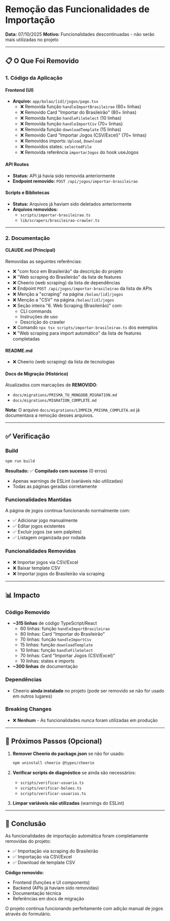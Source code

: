 # Remoção das Funcionalidades de Importação

**Data:** 07/10/2025
**Motivo:** Funcionalidades descontinuadas - não serão mais utilizadas no projeto

---

## 📋 O Que Foi Removido

### 1. **Código da Aplicação**

#### Frontend (UI)
- **Arquivo:** `app/bolao/[id]/jogos/page.tsx`
  - ❌ Removida função `handleImportBrasileirao` (60+ linhas)
  - ❌ Removido Card "Importar do Brasileirão" (80+ linhas)
  - ❌ Removida função `handleFileSelect` (10 linhas)
  - ❌ Removida função `handleImportCsv` (70+ linhas)
  - ❌ Removida função `downloadTemplate` (15 linhas)
  - ❌ Removido Card "Importar Jogos (CSV/Excel)" (70+ linhas)
  - ❌ Removidos imports: `Upload`, `Download`
  - ❌ Removidos states: `selectedFile`
  - ❌ Removida referência `importarJogos` do hook useJogos

#### API Routes
- **Status:** API já havia sido removida anteriormente
- **Endpoint removido:** `POST /api/jogos/importar-brasileirao`

#### Scripts e Bibliotecas
- **Status:** Arquivos já haviam sido deletados anteriormente
- **Arquivos removidos:**
  - `scripts/importar-brasileirao.ts`
  - `lib/scrapers/brasileirao-crawler.ts`

---

### 2. **Documentação**

#### CLAUDE.md (Principal)
Removidas as seguintes referências:
- ❌ "com foco em Brasileirão" da descrição do projeto
- ❌ "Web scraping do Brasileirão" da lista de features
- ❌ Cheerio (web scraping) da lista de dependências
- ❌ Endpoint `POST /api/jogos/importar-brasileirao` da lista de APIs
- ❌ Menção a "scraping" na página `/bolao/[id]/jogos`
- ❌ Menção a "CSV" na página `/bolao/[id]/jogos`
- ❌ Seção inteira "6. Web Scraping (Brasileirão)" com:
  - CLI commands
  - Instruções de uso
  - Descrição do crawler
- ❌ Comando `npx tsx scripts/importar-brasileirao.ts` dos exemplos
- ❌ "Web scraping para import automático" da lista de features completadas

#### README.md
- ❌ Cheerio (web scraping) da lista de tecnologias

#### Docs de Migração (Histórico)
Atualizados com marcações de **REMOVIDO**:
- `docs/migrations/PRISMA_TO_MONGODB_MIGRATION.md`
- `docs/migrations/MIGRATION_COMPLETE.md`

**Nota:** O arquivo `docs/migrations/LIMPEZA_PRISMA_COMPLETA.md` já documentava a remoção desses arquivos.

---

## ✅ Verificação

### Build
```bash
npm run build
```
**Resultado:** ✅ **Compilado com sucesso** (0 erros)
- Apenas warnings de ESLint (variáveis não utilizadas)
- Todas as páginas geradas corretamente

### Funcionalidades Mantidas
A página de jogos continua funcionando normalmente com:
- ✅ Adicionar jogo manualmente
- ✅ Editar jogos existentes
- ✅ Excluir jogos (se sem palpites)
- ✅ Listagem organizada por rodada

### Funcionalidades Removidas
- ❌ Importar jogos via CSV/Excel
- ❌ Baixar template CSV
- ❌ Importar jogos do Brasileirão via scraping

---

## 📊 Impacto

### Código Removido
- **~315 linhas** de código TypeScript/React
  - 60 linhas: função `handleImportBrasileirao`
  - 80 linhas: Card "Importar do Brasileirão"
  - 70 linhas: função `handleImportCsv`
  - 15 linhas: função `downloadTemplate`
  - 10 linhas: função `handleFileSelect`
  - 70 linhas: Card "Importar Jogos (CSV/Excel)"
  - 10 linhas: states e imports
- **~300 linhas** de documentação

### Dependências
- Cheerio **ainda instalado** no projeto (pode ser removido se não for usado em outros lugares)

### Breaking Changes
- ❌ **Nenhum** - As funcionalidades nunca foram utilizadas em produção

---

## 🎯 Próximos Passos (Opcional)

1. **Remover Cheerio do package.json** se não for usado:
   ```bash
   npm uninstall cheerio @types/cheerio
   ```

2. **Verificar scripts de diagnóstico** se ainda são necessários:
   - `scripts/verificar-usuario.ts`
   - `scripts/verificar-boloes.ts`
   - `scripts/verificar-usuarios.ts`

3. **Limpar variáveis não utilizadas** (warnings do ESLint)

---

## 📝 Conclusão

As funcionalidades de importação automática foram completamente removidas do projeto:
- ✅ Importação via scraping do Brasileirão
- ✅ Importação via CSV/Excel
- ✅ Download de template CSV

**Código removido:**
- Frontend (funções e UI components)
- Backend (APIs já haviam sido removidas)
- Documentação técnica
- Referências em docs de migração

O projeto continua funcionando perfeitamente com adição manual de jogos através do formulário.
